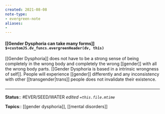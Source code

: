 ```yaml
---
created: 2021-08-08
note-type: 
- evergreen-note
aliases:
- 
---
```


#### [[Gender Dysphoria can take many forms]] `$=customJS.dv_funcs.evergreenHeader(dv, this)`

[[Gender Dysphoria]] does not have to be a strong sense of being completely in the wrong body and completely the wrong [[gender]] with all the wrong body parts. [[Gender Dysphoria is based in a intrinsic wrongness of self]]. People will experience [[gender]] differently and any inconsistency with other [[transgender|trans]] people does not invalidate their existence. 

### <hr class="footnote"/>

**Status**:: #EVER/SEED/WATER 
*edited `=this.file.mtime`*

**Topics**:: [[gender dysphoria]], [[mental disorders]]

